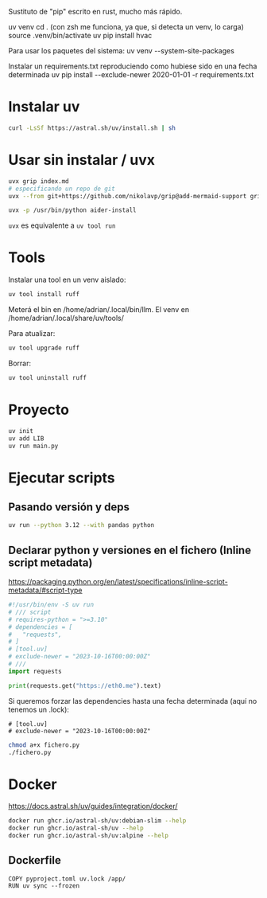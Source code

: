 Sustituto de "pip" escrito en rust, mucho más rápido.

uv venv
cd . (con zsh me funciona, ya que, si detecta un venv, lo carga)
source .venv/bin/activate
uv pip install hvac

Para usar los paquetes del sistema:
uv venv --system-site-packages

Instalar un requirements.txt reproduciendo como hubiese sido en una fecha determinada
uv pip install --exclude-newer 2020-01-01 -r requirements.txt

# Instalar uv

```bash
curl -LsSf https://astral.sh/uv/install.sh | sh
```

# Usar sin instalar / uvx

```bash
uvx grip index.md
# especificando un repo de git
uvx --from git+https://github.com/nikolavp/grip@add-mermaid-support grip index.md
```

```bash
uvx -p /usr/bin/python aider-install
```

`uvx` es equivalente a `uv tool run`

# Tools

Instalar una tool en un venv aislado:

```bash
uv tool install ruff
```

Meterá el bin en /home/adrian/.local/bin/llm.
El venv en /home/adrian/.local/share/uv/tools/

Para atualizar:

```bash
uv tool upgrade ruff
```

Borrar:

```bash
uv tool uninstall ruff
```

# Proyecto

```bash
uv init
uv add LIB
uv run main.py
```

# Ejecutar scripts

## Pasando versión y deps

```bash
uv run --python 3.12 --with pandas python
```

## Declarar python y versiones en el fichero (Inline script metadata)

<https://packaging.python.org/en/latest/specifications/inline-script-metadata/#script-type>

```python
#!/usr/bin/env -S uv run
# /// script
# requires-python = ">=3.10"
# dependencies = [
#   "requests",
# ]
# [tool.uv]
# exclude-newer = "2023-10-16T00:00:00Z"
# ///
import requests

print(requests.get("https://eth0.me").text)
```

Si queremos forzar las dependencies hasta una fecha determinada (aquí no tenemos un .lock):

```
# [tool.uv]
# exclude-newer = "2023-10-16T00:00:00Z"
```

```bash
chmod a+x fichero.py
./fichero.py
```

# Docker

<https://docs.astral.sh/uv/guides/integration/docker/>

```bash
docker run ghcr.io/astral-sh/uv:debian-slim --help
docker run ghcr.io/astral-sh/uv --help
docker run ghcr.io/astral-sh/uv:alpine --help
```

## Dockerfile

```
COPY pyproject.toml uv.lock /app/
RUN uv sync --frozen
```
